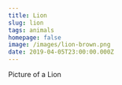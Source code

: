 ```yaml
---
title: Lion
slug: lion
tags: animals
homepage: false
image: /images/lion-brown.png
date: 2019-04-05T23:00:00.000Z
---
```

Picture of a Lion
